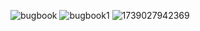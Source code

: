 ![bugbook](https://github.com/user-attachments/assets/e22c46f3-855c-48ab-8a89-d6f1ee2d532e)
![bugbook1](https://github.com/user-attachments/assets/95dab7a3-aea9-486f-9f86-9a2da66fd2f9)
![1739027942369](https://github.com/user-attachments/assets/487cd143-d20c-48df-9753-6c364e52e7c2)
